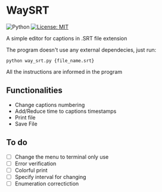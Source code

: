 # WaySRT
 
![Python](https://img.shields.io/badge/python-3670A0?style=for-the-badge&logo=python&logoColor=ffdd54) [![License: MIT](https://img.shields.io/badge/License-MIT-yellow.svg)](https://opensource.org/licenses/MIT)

A simple editor for captions in .SRT file extension

The program doesn't use any external dependecies, just run:

```
python way_srt.py {file_name.srt}
```

All the instructions are informed in the program

## Functionalities

 - Change captions numbering 
 - Add/Reduce time to captions timestamps
 - Print file
 - Save File 

## To do

- [ ] Change the menu to terminal only use
- [ ] Error verification
- [ ] Colorful print
- [ ] Specify interval for changing
- [ ] Enumeration correctiction
